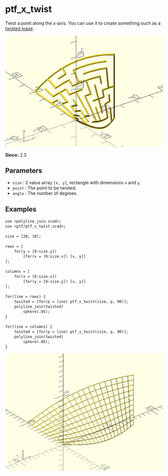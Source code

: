 # ptf_x_twist

Twist a point along the x-axis. You can use it to create something such as a [twisted maze](https://github.com/JustinSDK/dotSCAD/blob/master/examples/maze/twisted_maze.scad).

![ptf_x_twist](images/lib3x-ptf_x_twist-2.JPG)

**Since:** 2.3

## Parameters

- `size` : 2 value array `[x, y]`, rectangle with dimensions `x` and `y`.
- `point` : The point to be twisted.
- `angle` : The number of degrees.

## Examples

    use <polyline_join.scad>;
    use <ptf/ptf_x_twist.scad>;

    size = [20, 10];

    rows = [
        for(y = [0:size.y])
            [for(x = [0:size.x]) [x, y]]
    ];

    columns = [
        for(x = [0:size.x])
            [for(y = [0:size.y]) [x, y]]
    ];

    for(line = rows) {
        twisted = [for(p = line) ptf_x_twist(size, p, 90)];
        polyline_join(twisted)
		    sphere(.05);
    }

    for(line = columns) {
        twisted = [for(p = line) ptf_x_twist(size, p, 90)];
        polyline_join(twisted)
		    sphere(.05);
    }

![ptf_x_twist](images/lib3x-ptf_x_twist-1.JPG)

